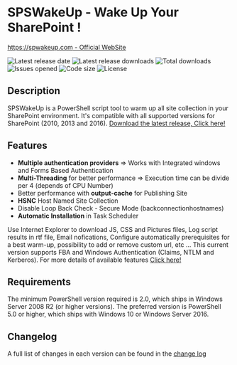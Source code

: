 # SPSWakeUp - Wake Up Your SharePoint !
[https://spwakeup.com - Official WebSite](https://spwakeup.com)

![Latest release date](https://img.shields.io/github/release-date/luigilink/spswakeup.svg?style=flat)
![Latest release downloads](https://img.shields.io/github/downloads/luigilink/spswakeup/latest/total.svg?style=flat)
![Total downloads](https://img.shields.io/github/downloads/luigilink/spswakeup/total.svg?style=flat)  
![Issues opened](https://img.shields.io/github/issues/luigilink/spswakeup.svg?style=flat)
![Code size](https://img.shields.io/github/languages/code-size/luigilink/spswakeup.svg?style=flat)
![License](https://img.shields.io/github/license/luigilink/spswakeup.svg?style=flat)

## Description

SPSWakeUp is a PowerShell script tool to warm up all site collection in your SharePoint environment. It's compatible with all supported versions for SharePoint (2010, 2013 and 2016). [Download the latest release, Click here!](https://github.com/luigilink/spswakeup/releases/latest)

## Features

* **Multiple authentication providers** => Works with Integrated windows and Forms Based Authentication
* **Multi-Threading** for better performance => Execution time can be divide per 4 (depends of CPU Number)
* Better performance with **output-cache** for Publishing Site
* **HSNC** Host Named Site Collection
* Disable Loop Back Check - Secure Mode (backconnectionhostnames)
* **Automatic Installation** in Task Scheduler

Use Internet Explorer to download JS, CSS and Pictures files, Log script results in rtf file, Email nofications, Configure automatically prerequisites for a best warm-up, possibility to add or remove custom url, etc ...
This current version supports FBA and Windows Authentication (Claims, NTLM and Kerberos).
For more details of available features [Click here!](https://github.com/luigilink/spswakeup/wiki/Features)

## Requirements

The minimum PowerShell version required is 2.0, which ships in Windows Server 2008 R2 (or higher versions).
The preferred version is PowerShell 5.0 or higher, which ships with Windows 10 or Windows Server 2016.

## Changelog

A full list of changes in each version can be found in the [change log](CHANGELOG.md)

